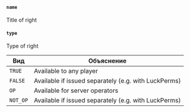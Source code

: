 #### `name`

Title of right

#### `type`

Type of right

| Вид      | Объяснение                                                   |
|----------|--------------------------------------------------------------|
| `TRUE`   | Available to any player                                      |
| `FALSE`  | Available if issued separately (e.g. with LuckPerms)         |
| `OP`     | Available for server operators                               |
| `NOT_OP` | Available if issued separately (e.g. with LuckPerms)         |
